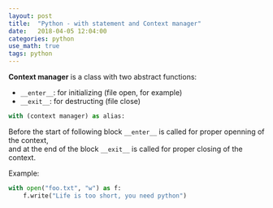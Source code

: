 ```yaml
---
layout: post
title:  "Python - with statement and Context manager"
date:   2018-04-05 12:04:00
categories: python
use_math: true
tags: python
---
```



__Context manager__ is a class with two abstract functions:
* `__enter__`: for initializing (file open, for example)
* `__exit__`: for destructing (file close)

```python
with (context manager) as alias:
```
Before the start of following block `__enter__` is called for proper openning of the context,  
and at the end of the block `__exit__` is called for proper closing of the context.
  
Example:
```python
with open("foo.txt", "w") as f:
    f.write("Life is too short, you need python")
```